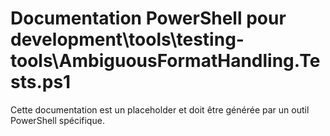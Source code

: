 # Documentation PowerShell pour development\tools\testing-tools\AmbiguousFormatHandling.Tests.ps1

Cette documentation est un placeholder et doit être générée par un outil PowerShell spécifique.
